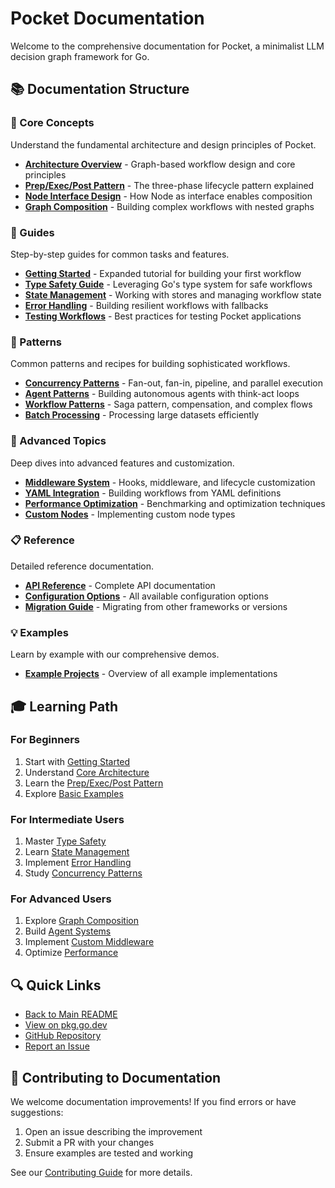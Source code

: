 # Pocket Documentation

Welcome to the comprehensive documentation for Pocket, a minimalist LLM decision graph framework for Go.

## 📚 Documentation Structure

### 🎯 Core Concepts
Understand the fundamental architecture and design principles of Pocket.

- [**Architecture Overview**](concepts/ARCHITECTURE.md) - Graph-based workflow design and core principles
- [**Prep/Exec/Post Pattern**](concepts/PREP_EXEC_POST.md) - The three-phase lifecycle pattern explained
- [**Node Interface Design**](concepts/NODE_INTERFACE.md) - How Node as interface enables composition
- [**Graph Composition**](concepts/GRAPH_COMPOSITION.md) - Building complex workflows with nested graphs

### 📖 Guides
Step-by-step guides for common tasks and features.

- [**Getting Started**](guides/GETTING_STARTED.md) - Expanded tutorial for building your first workflow
- [**Type Safety Guide**](guides/TYPE_SAFETY.md) - Leveraging Go's type system for safe workflows
- [**State Management**](guides/STATE_MANAGEMENT.md) - Working with stores and managing workflow state
- [**Error Handling**](guides/ERROR_HANDLING.md) - Building resilient workflows with fallbacks
- [**Testing Workflows**](guides/TESTING.md) - Best practices for testing Pocket applications

### 🔧 Patterns
Common patterns and recipes for building sophisticated workflows.

- [**Concurrency Patterns**](patterns/CONCURRENCY.md) - Fan-out, fan-in, pipeline, and parallel execution
- [**Agent Patterns**](patterns/AGENT_PATTERNS.md) - Building autonomous agents with think-act loops
- [**Workflow Patterns**](patterns/WORKFLOW_PATTERNS.md) - Saga pattern, compensation, and complex flows
- [**Batch Processing**](patterns/BATCH_PROCESSING.md) - Processing large datasets efficiently

### 🚀 Advanced Topics
Deep dives into advanced features and customization.

- [**Middleware System**](advanced/MIDDLEWARE.md) - Hooks, middleware, and lifecycle customization
- [**YAML Integration**](advanced/YAML_INTEGRATION.md) - Building workflows from YAML definitions
- [**Performance Optimization**](advanced/PERFORMANCE.md) - Benchmarking and optimization techniques
- [**Custom Nodes**](advanced/CUSTOM_NODES.md) - Implementing custom node types

### 📋 Reference
Detailed reference documentation.

- [**API Reference**](reference/API.md) - Complete API documentation
- [**Configuration Options**](reference/CONFIGURATION.md) - All available configuration options
- [**Migration Guide**](reference/MIGRATION.md) - Migrating from other frameworks or versions

### 💡 Examples
Learn by example with our comprehensive demos.

- [**Example Projects**](examples/README.md) - Overview of all example implementations

## 🎓 Learning Path

### For Beginners
1. Start with [Getting Started](guides/GETTING_STARTED.md)
2. Understand [Core Architecture](concepts/ARCHITECTURE.md)
3. Learn the [Prep/Exec/Post Pattern](concepts/PREP_EXEC_POST.md)
4. Explore [Basic Examples](examples/README.md)

### For Intermediate Users
1. Master [Type Safety](guides/TYPE_SAFETY.md)
2. Learn [State Management](guides/STATE_MANAGEMENT.md)
3. Implement [Error Handling](guides/ERROR_HANDLING.md)
4. Study [Concurrency Patterns](patterns/CONCURRENCY.md)

### For Advanced Users
1. Explore [Graph Composition](concepts/GRAPH_COMPOSITION.md)
2. Build [Agent Systems](patterns/AGENT_PATTERNS.md)
3. Implement [Custom Middleware](advanced/MIDDLEWARE.md)
4. Optimize [Performance](advanced/PERFORMANCE.md)

## 🔍 Quick Links

- [Back to Main README](../README.md)
- [View on pkg.go.dev](https://pkg.go.dev/github.com/agentstation/pocket)
- [GitHub Repository](https://github.com/agentstation/pocket)
- [Report an Issue](https://github.com/agentstation/pocket/issues)

## 📝 Contributing to Documentation

We welcome documentation improvements! If you find errors or have suggestions:

1. Open an issue describing the improvement
2. Submit a PR with your changes
3. Ensure examples are tested and working

See our [Contributing Guide](../CONTRIBUTING.md) for more details.